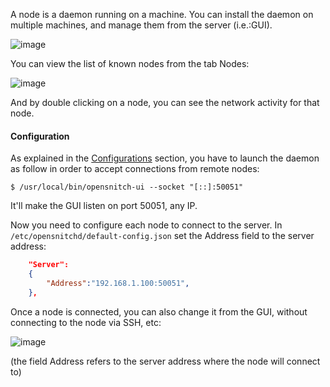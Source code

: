A node is a daemon running on a machine. You can install the daemon on multiple machines, and manage them from the server (i.e.:GUI).

![image](https://user-images.githubusercontent.com/2742953/196779014-ff8099bc-9532-4786-9a92-3e30de549cd4.png)

You can view the list of known nodes from the tab Nodes:

![image](https://user-images.githubusercontent.com/2742953/82752021-9d328380-9dbb-11ea-913e-80f7b551a6c7.png)

And by double clicking on a node, you can see the network activity for that node.

#### Configuration

As explained in the [Configurations](https://github.com/evilsocket/opensnitch/wiki/Configurations#gui) section, you have to launch the daemon as follow in order to accept connections from remote nodes:

`$ /usr/local/bin/opensnitch-ui --socket "[::]:50051"`

It'll make the GUI listen on port 50051, any IP.

Now you need to configure each node to connect to the server. In `/etc/opensnitchd/default-config.json` set the Address field to the server address:

```json
    "Server":
    {
        "Address":"192.168.1.100:50051",
    },
```

Once a node is connected, you can also change it from the GUI, without connecting to the node via SSH, etc:

![image](https://user-images.githubusercontent.com/2742953/196782343-bbc28fea-f9a1-4842-a285-e557c6ac5b27.png)

(the field Address refers to the server address where the node will connect to)
